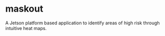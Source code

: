 # maskout
A Jetson platform based application to identify areas of high risk through intuitive heat maps.
